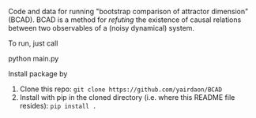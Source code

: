 Code and data for running "bootstrap comparison of attractor dimension" (BCAD). BCAD is a method for *refuting* the existence of causal relations between two observables of a (noisy dynamical) system.

To run, just call  

python main.py

Install package by 
1. Clone this repo: `git clone https://github.com/yairdaon/BCAD`
2. Install with pip in the cloned directory (i.e. where this README file resides): `pip install .`
